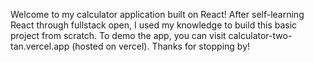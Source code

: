 Welcome to my calculator application built on React! After self-learning React through fullstack open, I used my knowledge to build this basic project from scratch. To demo the app, you can visit calculator-two-tan.vercel.app (hosted on vercel). Thanks for stopping by!
